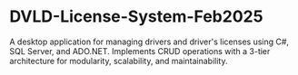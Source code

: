 # DVLD-License-System-Feb2025
A desktop application for managing drivers and driver's licenses using C#, SQL Server, and ADO.NET. Implements CRUD operations with a 3-tier architecture for modularity, scalability, and maintainability.
